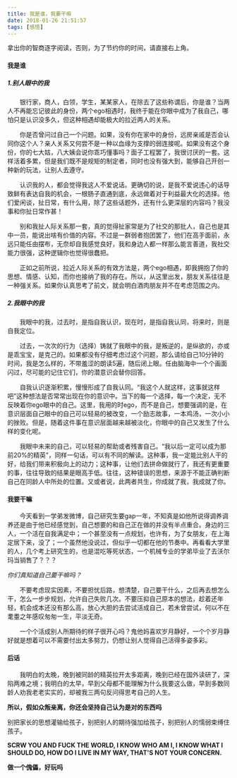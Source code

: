 ```yaml
---
title: 我是谁，我要干嘛
date: 2018-01-26 21:51:57
tags: [感悟]
---
```


拿出你的智商逐字阅读，否则，为了节约你的时间，请直接右上角。

<!-- more -->

#### 我是谁
##### 1.别人眼中的我
　　银行家，商人，白领，学生，某某家人，在除去了这些称谓后，你是谁？当两人不再能忘记彼此的身份，两个ego相遇时，我终于能在你眼中成为了我自己，哪怕只是认识没多久，但这种相遇却能极大的拉近两人的关系。

　　你是否曾问过自己一个问题。如果，没有你在家中的身份，远房亲戚是否会认同你这个人？亲人关系又何尝不是一种以血缘为支撑的弱连接呢。如果没有这个身份，你的七大姑，八大姨会说你乖巧懂事吗？面子工程罢了，我很讨厌的一套。这样活着多累，但是我们既不是规矩的制定者，同时也没有强大到，能够自己开创一种新的玩法，让别人去遵守。

　　认识我的人，都会觉得我这人不爱说话。更确切的说，是我不爱说违心的话导致鲜有表达自我的机会，一根肠子直通到底，永远做着对于利益最大化的选择。他们爱闲谈，扯日常，有什么用，除了这些话题外，还有什么更深层的内容吗？我没事和你扯日常作甚！

　　别和我扯人际关系那一套，真的觉得扯家常是为了社交的那批人，自己也是其中一员，能说出啥有价值的内容。不过是一群弱者抱团罢了，他们在高手面前，永远只能任由摆布，无奈却自我感觉良好，我和身边人都一样那么能言善道，我社交能力很强，这种逻辑你也觉得很蠢把。

　　正如之前所说，拉近人际关系的有效方法是，两个ego相遇，即我拥抱了你的思想、情感、认知，而你也接纳了我的存在。所以，从这里出发，朋友关系往往是一种强关系。如果你认真思考了前文，就会明白酒肉朋友并不在考虑范围之内。

##### 2.我眼中的我
　　我眼中的我，过去时，是指自我认识，现在时，是指自我认同，将来时，则是自我定位。

　　过去，一次次的行为（选择）铸就了我眼中的我，是叛逆的，是纵欲的，亦或是乖宝宝，是克己的。如果都没有仔细考虑过这个问题，那么请给自己10分钟的时间，我是怎么样的，不带羞涩的朗读5遍，随后闭上眼。任由脑海中一个个画面闪过，尽可能的记住它们，你的潜意识会替你回答。

　　自我认识逐渐积累，慢慢形成了自我认同。“我这个人就这样，这事就这样吧”这种想法是否常常出现在你的意识中。当下的每一个选择，每一个决定，无不反映着你ego眼中的自己。这里，我用的时ego，而不是自己，想要强调的是，在意识层面自己眼中的自己可以轻易的被改变，一个励志故事，一本鸡汤，一次小小的挫败。但是，随着这件事在意识层面越来越被淡化，你眼中的自己又发生了什么样的变化呢。

　　我眼中未来的自己，可以轻易的帮助或者残害自己。“我以后一定可以成为那前20%的精英”，同样一句话，可以有不同的解读。这种事，我一定能比别人干的好，给我们带来积极向上的动力；这种事，让他们去拼命做就行了，我还有更重要的事，往往导致的结果是眼高手低。往往，这种错误的思想，来源于不能正确判断自己在同龄人中所处的位置。又或者说，此两者共生，你成就了我，我成就了你。

#### 我要干嘛
　　今天看到一学弟发微博，自己研究生要gap一年，不知真是如他所说得调养调养还是由于他已经感觉到，自己想要的和自己正在做的并没有半点重合。身边的三人，一个活在自我满足中；一个甚至没有一点规划，也许有，为了女朋友，在上海定居下来，没了；一个虽然他没说过，但似乎一切都在他的节奏中。再看看大学里的人，几个考上研究生的，也是混吃等死状态，一个机械专业的学弟毕业了去沃尔玛当销售了？？？

*你们真知道自己要干嘛吗？*

　　不要考虑现实因素，不要担忧后路，想清楚，自己要干什么，之后再去想怎么干，怎么一步步规划，允许自己失败几次。不要压抑自己原本的想法，趁着还年轻，机会成本还没有那么高，放心大胆的去尝试活成自己，若未曾尝试，何以不在耄耋之年感叹匆匆一生，平淡无奇。

　　一个个活成别人所期待的样子很开心吗？鬼他妈喜欢岁月静好，一个个岁月静好就是想着可以不需要付出太多努力，仍想让别人觉得自己活得多姿多彩。

#### 后话
　　我明白的太晚，晚到被同龄的精英拉开太多距离，晚到已经在国外读研了，深陷两难之境；我明白的太早，早到父母都不能理解为什么我要这么做，早到多数同龄人劝我老老实实的，却被我三两句反问得思考自己的人生。

**所以，假如众叛亲离，你还会坚持自己认为是对的东西吗**

别把家长的思想灌输给孩子，别把别人的期待强加给孩子，别把别人的懦弱束缚住孩子。

**SCRW YOU AND FUCK THE WORLD, I KNOW WHO AM I, I KNOW WHAT I SHOULD DO, HOW DO I LIVE IN MY WAY, THAT'S NOT YOUR CONCERN.**

**做一个傀儡，好玩吗**
